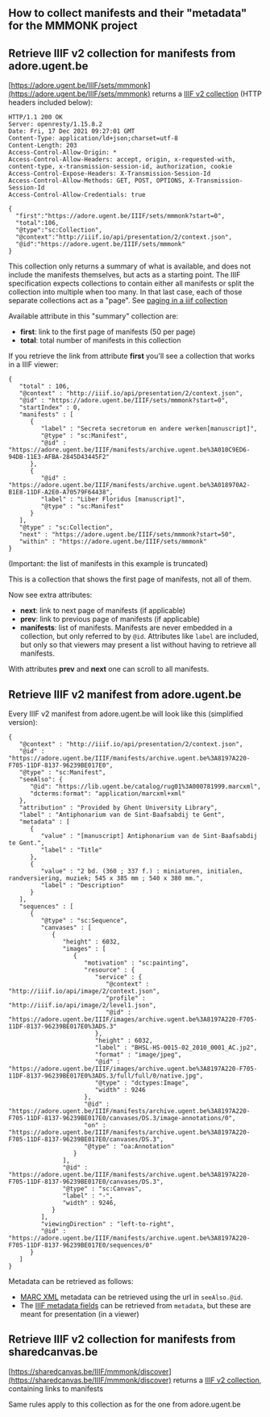 How to collect manifests and their "metadata" for the MMMONK project
--------------------------------------------------------------------

## Retrieve IIIF v2 collection for manifests from adore.ugent.be

[https://adore.ugent.be/IIIF/sets/mmmonk](https://adore.ugent.be/IIIF/sets/mmmonk) returns a [IIIF v2 collection](https://iiif.io/api/presentation/2.1/#collection) (HTTP headers included below):

```
HTTP/1.1 200 OK
Server: openresty/1.15.8.2
Date: Fri, 17 Dec 2021 09:27:01 GMT
Content-Type: application/ld+json;charset=utf-8
Content-Length: 203
Access-Control-Allow-Origin: *
Access-Control-Allow-Headers: accept, origin, x-requested-with, content-type, x-transmission-session-id, authorization, cookie
Access-Control-Expose-Headers: X-Transmission-Session-Id
Access-Control-Allow-Methods: GET, POST, OPTIONS, X-Transmission-Session-Id
Access-Control-Allow-Credentials: true

{
  "first":"https://adore.ugent.be/IIIF/sets/mmmonk?start=0",
  "total":106,
  "@type":"sc:Collection",
  "@context":"http://iiif.io/api/presentation/2/context.json",
  "@id":"https://adore.ugent.be/IIIF/sets/mmmonk"
}
```

This collection only returns a summary of what is available, and does not include the manifests themselves, but acts as a starting point. The IIIF specification expects collections to contain either all manifests or split the collection into multiple when too many. In that last case, each of those separate collections act as a "page". See [paging in a iiif collection](https://iiif.io/api/presentation/2.1/#paging)

Available attribute in this "summary" collection are:

* **first**: link to the first page of manifests (50 per page)
* **total**: total number of manifests in this collection

If you retrieve the link from attribute **first** you'll see a collection that works in a IIIF viewer:

```
{
   "total" : 106,
   "@context" : "http://iiif.io/api/presentation/2/context.json",
   "@id" : "https://adore.ugent.be/IIIF/sets/mmmonk?start=0",
   "startIndex" : 0,
   "manifests" : [
      {
         "label" : "Secreta secretorum en andere werken[manuscript]",
         "@type" : "sc:Manifest",
         "@id" : "https://adore.ugent.be/IIIF/manifests/archive.ugent.be%3A010C9ED6-94DB-11E3-AFBA-2845D43445F2"
      },
      {
         "@id" : "https://adore.ugent.be/IIIF/manifests/archive.ugent.be%3A018970A2-B1E8-11DF-A2E0-A70579F64438",
         "label" : "Liber Floridus [manuscript]",
         "@type" : "sc:Manifest"
      }
   ],
   "@type" : "sc:Collection",
   "next" : "https://adore.ugent.be/IIIF/sets/mmmonk?start=50",
   "within" : "https://adore.ugent.be/IIIF/sets/mmmonk"
}
```

(Important: the list of manifests in this example is truncated)

This is a collection that shows the first page of manifests, not all of them.

Now see extra attributes:

* **next**: link to next page of manifests (if applicable)
* **prev**: link to previous page of manifests (if applicable)
* **manifests**: list of manifests. Manifests are never embedded in a collection, but only referred to by `@id`. Attributes like `label` are included, but only so that viewers may present a list without having to retrieve all manifests.

With attributes **prev** and **next** one can scroll to all manifests.

## Retrieve IIIF v2 manifest from adore.ugent.be

Every IIIF v2 manifest from adore.ugent.be will look like this (simplified version):

```
{
   "@context" : "http://iiif.io/api/presentation/2/context.json",
   "@id" : "https://adore.ugent.be/IIIF/manifests/archive.ugent.be%3A8197A220-F705-11DF-8137-96239BE017E0",
   "@type" : "sc:Manifest",
   "seeAlso": {
      "@id": "https://lib.ugent.be/catalog/rug01%3A000781999.marcxml",
      "dcterms:format": "application/marcxml+xml"
   },
   "attribution" : "Provided by Ghent University Library",
   "label" : "Antiphonarium van de Sint-Baafsabdij te Gent",
   "metadata" : [
      {
         "value" : "[manuscript] Antiphonarium van de Sint-Baafsabdij te Gent.",
         "label" : "Title"
      },
      {
         "value" : "2 bd. (360 ; 337 f.) : miniaturen, initialen, randversiering, muziek; 545 x 385 mm ; 540 x 380 mm.",
         "label" : "Description"
      }
   ],
   "sequences" : [
      {
         "@type" : "sc:Sequence",
         "canvases" : [
            {
               "height" : 6032,
               "images" : [
                  {
                     "motivation" : "sc:painting",
                     "resource" : {
                        "service" : {
                           "@context" : "http://iiif.io/api/image/2/context.json",
                           "profile" : "http://iiif.io/api/image/2/level1.json",
                           "@id" : "https://adore.ugent.be/IIIF/images/archive.ugent.be%3A8197A220-F705-11DF-8137-96239BE017E0%3ADS.3"
                        },
                        "height" : 6032,
                        "label" : "BHSL-HS-0015-02_2010_0001_AC.jp2",
                        "format" : "image/jpeg",
                        "@id" : "https://adore.ugent.be/IIIF/images/archive.ugent.be%3A8197A220-F705-11DF-8137-96239BE017E0%3ADS.3/full/full/0/native.jpg",
                        "@type" : "dctypes:Image",
                        "width" : 9246
                     },
                     "@id" : "https://adore.ugent.be/IIIF/manifests/archive.ugent.be%3A8197A220-F705-11DF-8137-96239BE017E0/canvases/DS.3/image-annotations/0",
                     "on" : "https://adore.ugent.be/IIIF/manifests/archive.ugent.be%3A8197A220-F705-11DF-8137-96239BE017E0/canvases/DS.3",
                     "@type" : "oa:Annotation"
                  }
               ],
               "@id" : "https://adore.ugent.be/IIIF/manifests/archive.ugent.be%3A8197A220-F705-11DF-8137-96239BE017E0/canvases/DS.3",
               "@type" : "sc:Canvas",
               "label" : "-",
               "width" : 9246,
            }
         ],
         "viewingDirection" : "left-to-right",
         "@id" : "https://adore.ugent.be/IIIF/manifests/archive.ugent.be%3A8197A220-F705-11DF-8137-96239BE017E0/sequences/0"
      }
   ]
}
```

Metadata can be retrieved as follows:

* [MARC XML](http://www.loc.gov/standards/marcxml/) metadata can be retrieved using the url in `seeAlso.@id`.
* The [IIIF metadata fields](https://iiif.io/api/presentation/2.1/#metadata) can be retrieved from `metadata`, but these are meant for presentation (in a viewer)

## Retrieve IIIF v2 collection for manifests from sharedcanvas.be

[https://sharedcanvas.be/IIIF/mmmonk/discover](https://sharedcanvas.be/IIIF/mmmonk/discover) returns a [IIIF v2 collection](https://iiif.io/api/presentation/2.1/#collection), containing links to manifests

Same rules apply to this collection as for the one from adore.ugent.be
